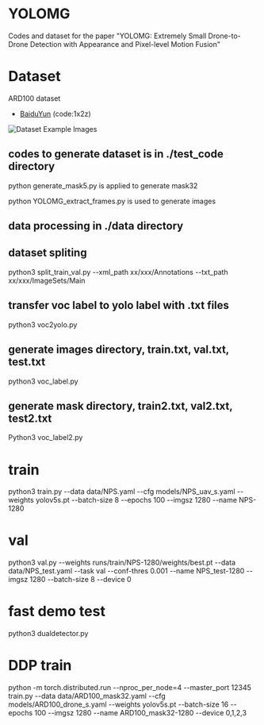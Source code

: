# YOLOMG
Codes and dataset for the paper "YOLOMG: Extremely Small Drone-to-Drone Detection with Appearance and Pixel-level Motion Fusion"

# Dataset
ARD100 dataset
- [BaiduYun](https://pan.baidu.com/s/1ycAoKbzQ1rlzvKr8VRakgw?pwd=1x2z ) (code:1x2z)

![Dataset Example Images](data/ARD100_samples2.png "Example Images ")

## codes to generate dataset is in ./test_code directory
python generate_mask5.py is applied to generate mask32

python YOLOMG_extract_frames.py is used to generate images

## data processing in ./data directory
## dataset spliting
python3 split_train_val.py --xml_path xx/xxx/Annotations --txt_path xx/xxx/ImageSets/Main
## transfer voc label to yolo label with .txt files
python3 voc2yolo.py
## generate images directory, train.txt, val.txt, test.txt
python3 voc_label.py
## generate mask directory, train2.txt, val2.txt, test2.txt
Python3 voc_label2.py

# train
python3 train.py --data data/NPS.yaml --cfg models/NPS_uav_s.yaml --weights yolov5s.pt --batch-size 8 --epochs 100 --imgsz 1280 --name NPS-1280

# val
python3 val.py --weights runs/train/NPS-1280/weights/best.pt --data data/NPS_test.yaml --task val --conf-thres 0.001 --name NPS_test-1280 --imgsz 1280 --batch-size 8 --device 0

# fast demo test
python3 dualdetector.py

# DDP train
python -m torch.distributed.run --nproc_per_node=4 --master_port 12345 train.py --data data/ARD100_mask32.yaml --cfg models/ARD100_drone_s.yaml --weights yolov5s.pt --batch-size 16 --epochs 100 --imgsz 1280 --name ARD100_mask32-1280 --device 0,1,2,3

